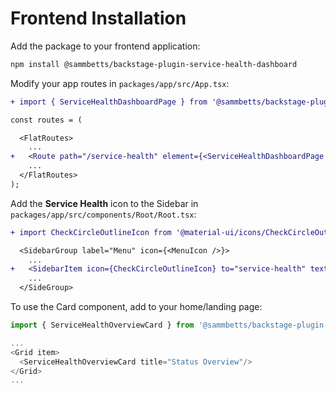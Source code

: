 # Frontend Installation

Add the package to your frontend application:

```bash
npm install @sammbetts/backstage-plugin-service-health-dashboard
```

Modify your app routes in `packages/app/src/App.tsx`:

```diff
+ import { ServiceHealthDashboardPage } from '@sammbetts/backstage-plugin-service-health-dashboard';

const routes = (

  <FlatRoutes>
    ...
+   <Route path="/service-health" element={<ServiceHealthDashboardPage />} />
    ...
  </FlatRoutes>
);
```

Add the **Service Health** icon to the Sidebar in `packages/app/src/components/Root/Root.tsx`:

```diff
+ import CheckCircleOutlineIcon from '@material-ui/icons/CheckCircleOutline';

  <SidebarGroup label="Menu" icon={<MenuIcon />}>
    ...
+   <SidebarItem icon={CheckCircleOutlineIcon} to="service-health" text="Service Health" />
    ...
  </SideGroup>
```

To use the Card component, add to your home/landing page:

```ts
import { ServiceHealthOverviewCard } from '@sammbetts/backstage-plugin-service-health';

...
<Grid item>
  <ServiceHealthOverviewCard title="Status Overview"/>
</Grid>
...
```
